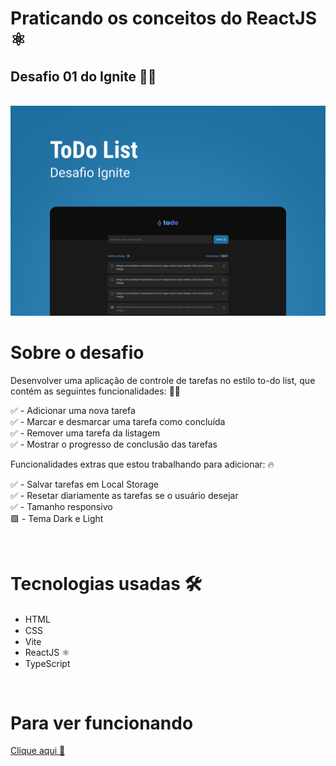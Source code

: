 # Praticando os conceitos do ReactJS ⚛️
## Desafio 01 do Ignite 🚀💙

<br />
<img src="./public/Capa.png" />

<br />

# Sobre o desafio

Desenvolver uma aplicação de controle de tarefas no estilo to-do list, que 
contém as seguintes funcionalidades:  👨‍🔧

✅ - Adicionar uma nova tarefa <br />
✅ - Marcar e desmarcar uma tarefa como concluída <br />
✅ - Remover uma tarefa da listagem <br />
✅ - Mostrar o progresso de conclusão das tarefas <br />

Funcionalidades extras que estou trabalhando para adicionar: 🔥 <br />

✅ - Salvar tarefas em Local Storage <br />
✅ - Resetar diariamente as tarefas se o usuário desejar <br />
✅ - Tamanho responsivo <br />
🟩 - Tema Dark e Light <br />

<br />

# Tecnologias usadas 🛠️

- HTML <img src="https://cdn1.iconfinder.com/data/icons/logotypes/32/badge-html-5-256.png" width="15px" height="15px" />
- CSS <img src="https://cdn1.iconfinder.com/data/icons/logotypes/32/badge-css-3-256.png" width="15px" height="15px" />
- Vite <img src="https://seeklogo.com/images/V/vite-logo-BFD4283991-seeklogo.com.png" width="15px" height="15px" />
- ReactJS ⚛️
- TypeScript  <img src="https://bognarjunior.files.wordpress.com/2018/09/typescript.png" width="15px" height="15px" />

<br />

# Para ver funcionando
<a href="https://Felipe-Rasnheski.github.io/ToDoList">Clique aqui 💜</a>